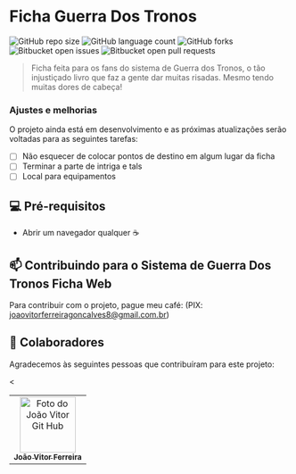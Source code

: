 # Ficha Guerra Dos Tronos

![GitHub repo size](https://img.shields.io/github/repo-size/JoaoVitorFerreiraS2/README-template?style=for-the-badge)
![GitHub language count](https://img.shields.io/github/languages/count/JoaoVitorFerreiraS2/README-template?style=for-the-badge)
![GitHub forks](https://img.shields.io/github/forks/JoaoVitorFerreiraS2/README-template?style=for-the-badge)
![Bitbucket open issues](https://img.shields.io/bitbucket/issues/JoaoVitorFerreiraS2/README-template?style=for-the-badge)
![Bitbucket open pull requests](https://img.shields.io/bitbucket/pr-raw/JoaoVitorFerreiraS2/README-template?style=for-the-badge)

> Ficha feita para os fans do sistema de Guerra dos Tronos, o tão injustiçado livro que faz a gente dar muitas risadas. Mesmo tendo muitas dores de cabeça! 

### Ajustes e melhorias

O projeto ainda está em desenvolvimento e as próximas atualizações serão voltadas para as seguintes tarefas:

- [ ] Não esquecer de colocar pontos de destino em algum lugar da ficha
- [ ] Terminar a parte de intriga e tals
- [ ] Local para equipamentos

## 💻 Pré-requisitos

- Abrir um navegador qualquer ☕

## 📫 Contribuindo para o Sistema de Guerra Dos Tronos Ficha Web

Para contribuir com o projeto, pague meu café: (PIX: joaovitorferreiragoncalves8@gmail.com.br)

## 🤝 Colaboradores

Agradecemos às seguintes pessoas que contribuíram para este projeto:

<table>
  <tr>
    <td align="center">
      <a href="#" title="defina o título do link">
        <img src="https://avatars.githubusercontent.com/u/123565897?v=4" width="100px;" alt="Foto do João Vitor Git Hub"/><br>
        <sub>
          <b>João Vitor Ferreira</b>
        </sub>
      </a>
    </td>
    <
</table>
